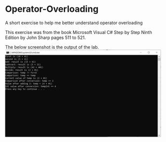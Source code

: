 # Operator-Overloading
A short exercise to help me better understand operator overloading

This exercise was from the book Microsoft Visual C# Step by Step Ninth Edition by John Sharp pages 511 to 521.

The below screenshot is the output of the lab.
![Img](https://github.com/jpolanco94/Operator-Overloading/blob/master/ComplexNumbersLab.PNG)

